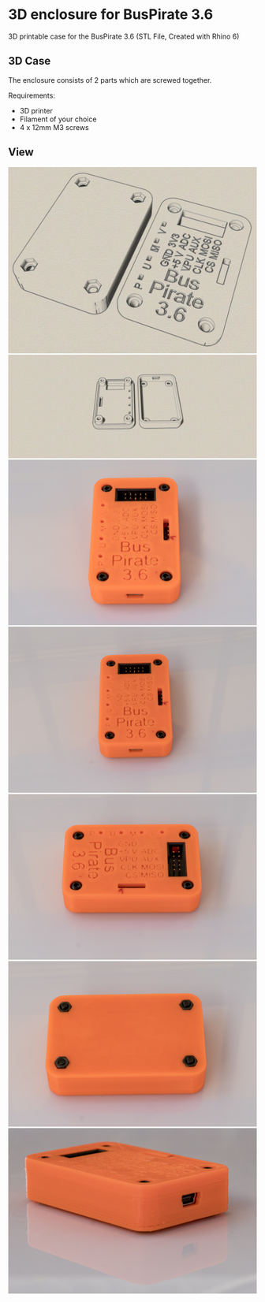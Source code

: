 # 3D enclosure for BusPirate 3.6
3D printable case for the BusPirate 3.6 (STL File, Created with Rhino 6)

## 3D Case

The enclosure consists of 2 parts which are screwed together. 

Requirements:
* 3D printer 
* Filament of your choice
* 4 x 12mm M3 screws

## View
![Example Case](iso.jpg)
![Example Case](inside.jpg)
![Example Case](20190727-DSC03865.jpg)
![Example Case](20190727-DSC03866.jpg)
![Example Case](20190727-DSC03867.jpg)
![Example Case](20190727-DSC03868.jpg)
![Example Case](20190727-DSC03872.jpg)

